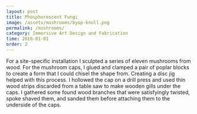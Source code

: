 ```yaml
---
layout: post
title: Phosphorescent Fungi
image: /assets/mushrooms/byop-knoll.png
permalink: /mushrooms/
category: Immersive Art Design and Fabrication
time: 2016-01-01
order: 2
---
```


For a site-specific installation I sculpted a series of eleven mushrooms from wood. For the mushroom caps, I glued and clamped a pair of poplar blocks to create a form that I could chisel the shape from. Creating a disc jig helped with this process. I hollowed the cap on a drill press and used thin wood strips discarded from a table saw to make wooden gills under the caps. I gathered some found wood branches that were satisfyingly twisted, spoke shaved them, and sanded them before attaching them to the underside of the caps.
